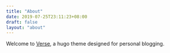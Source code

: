 ```yaml
---
title: "About"
date: 2019-07-25T23:11:23+08:00
draft: false
layout: "about"
---
```


Welcome to [Verse](hhttps://github.com/queensferryme/hugo-theme-verse), a hugo theme designed for personal blogging.
